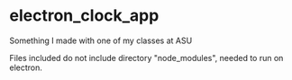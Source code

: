 # electron_clock_app
Something I made with one of my classes at ASU

Files included do not include directory "node_modules", needed to run on electron.
